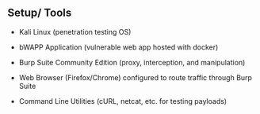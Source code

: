## Setup/ Tools 

- Kali Linux (penetration testing OS)


- bWAPP Application (vulnerable web app hosted with docker)


- Burp Suite Community Edition (proxy, interception, and manipulation)


- Web Browser (Firefox/Chrome) configured to route traffic through Burp Suite


- Command Line Utilities (cURL, netcat, etc. for testing payloads)


